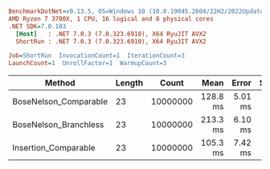 ``` ini

BenchmarkDotNet=v0.13.5, OS=Windows 10 (10.0.19045.2604/22H2/2022Update)
AMD Ryzen 7 3700X, 1 CPU, 16 logical and 8 physical cores
.NET SDK=7.0.103
  [Host]   : .NET 7.0.3 (7.0.323.6910), X64 RyuJIT AVX2
  ShortRun : .NET 7.0.3 (7.0.323.6910), X64 RyuJIT AVX2

Job=ShortRun  InvocationCount=1  IterationCount=3  
LaunchCount=1  UnrollFactor=1  WarmupCount=3  

```
|                Method | Length |    Count |     Mean |   Error |  StdDev |
|---------------------- |------- |--------- |---------:|--------:|--------:|
| BoseNelson_Comparable |     23 | 10000000 | 128.8 ms | 5.01 ms | 0.27 ms |
| BoseNelson_Branchless |     23 | 10000000 | 213.3 ms | 6.10 ms | 0.33 ms |
|  Insertion_Comparable |     23 | 10000000 | 105.3 ms | 7.42 ms | 0.41 ms |
